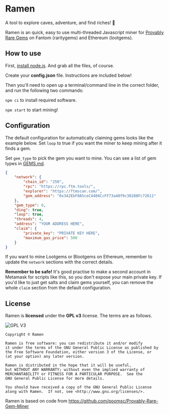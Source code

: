 # Ramen
A tool to explore caves, adventure, and find riches! 💎

Ramen is an quick, easy to use multi-threaded Javascript miner for [Provably Rare Gems](https://gems.alphafinance.io/#/rarity) on Fantom (raritygems) and Ethereum (lootgems).

## How to use
First, [install node.js](https://nodejs.org/en/). And grab all the files, of course.

Create your **config.json** file. Instructions are included below!

Then you'll need to open up a terminal/command line in the correct folder, and run the following two commands:

`npm ci` to install required software.


`npm start` to start mining!

## Configuration
The default configuration for automatically claiming gems looks like the example below. Set `loop` to true if you want the miner to keep mining after it finds a gem.

Set `gem_type` to pick the gem you want to mine. You can see a list of gem types in [GEMS.md](https://github.com/dmptrluke/ramen/blob/master/GEMS.md).

```json
{
    "network": {
        "chain_id": "250",
        "rpc": "https://rpc.ftm.tools/",
        "explorer": "https://ftmscan.com/",
        "gem_address": "0x342EbF0A5ceC4404CcFF73a40f9c30288Fc72611"
    },
    "gem_type": 0,
    "ding": true,
    "loop": true,
    "threads": 4,
    "address": "YOUR ADDRESS HERE",
    "claim": {
        "private_key": "PRIVATE KEY HERE",
        "maximum_gas_price": 500
    }
}
```

If you want to mine Lootgems or Blootgems on Ethereum, remember to update the `network` sections with the correct details.

**Remember to be safe!** It's good practise to make a second account in Metamask for scripts like this, so you don't expose your main private key. If you'd like to just get salts and claim gems yourself, you can remove the whole `claim` section from the default configuration.

## License

Ramen is **licensed** under the **GPL v3** license. The terms are as follows.

![GPL V3](https://www.gnu.org/graphics/gplv3-127x51.png)
    
    Copyright © Ramen

    Ramen is free software: you can redistribute it and/or modify
    it under the terms of the GNU General Public License as published by
    the Free Software Foundation, either version 3 of the License, or
    (at your option) any later version.

    Ramen is distributed in the hope that it will be useful,
    but WITHOUT ANY WARRANTY; without even the implied warranty of
    MERCHANTABILITY or FITNESS FOR A PARTICULAR PURPOSE.  See the
    GNU General Public License for more details.

    You should have received a copy of the GNU General Public License
    along with Ramen.  If not, see <http://www.gnu.org/licenses/>.
    
Ramen is based on code from https://github.com/poomsc/Provably-Rare-Gem-Miner
